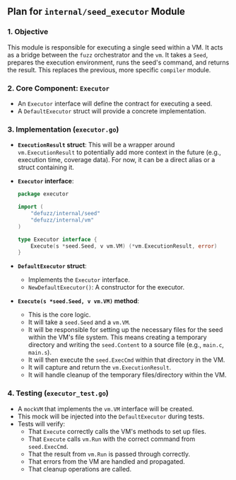 ## Plan for `internal/seed_executor` Module

### 1. Objective

This module is responsible for executing a single seed within a VM. It acts as a bridge between the `fuzz` orchestrator and the `vm`. It takes a `Seed`, prepares the execution environment, runs the seed's command, and returns the result. This replaces the previous, more specific `compiler` module.

### 2. Core Component: `Executor`

-   An `Executor` interface will define the contract for executing a seed.
-   A `DefaultExecutor` struct will provide a concrete implementation.

### 3. Implementation (`executor.go`)

-   **`ExecutionResult` struct**: This will be a wrapper around `vm.ExecutionResult` to potentially add more context in the future (e.g., execution time, coverage data). For now, it can be a direct alias or a struct containing it.

-   **`Executor` interface**:
    ```go
    package executor

    import (
    	"defuzz/internal/seed"
    	"defuzz/internal/vm"
    )

    type Executor interface {
    	Execute(s *seed.Seed, v vm.VM) (*vm.ExecutionResult, error)
    }
    ```

-   **`DefaultExecutor` struct**:
    -   Implements the `Executor` interface.
    -   `NewDefaultExecutor()`: A constructor for the executor.

-   **`Execute(s *seed.Seed, v vm.VM)` method**:
    -   This is the core logic.
    -   It will take a `seed.Seed` and a `vm.VM`.
    -   It will be responsible for setting up the necessary files for the seed within the VM's file system. This means creating a temporary directory and writing the `seed.Content` to a source file (e.g., `main.c`, `main.s`).
    -   It will then execute the `seed.ExecCmd` within that directory in the VM.
    -   It will capture and return the `vm.ExecutionResult`.
    -   It will handle cleanup of the temporary files/directory within the VM.

### 4. Testing (`executor_test.go`)

-   A `mockVM` that implements the `vm.VM` interface will be created.
-   This mock will be injected into the `DefaultExecutor` during tests.
-   Tests will verify:
    -   That `Execute` correctly calls the VM's methods to set up files.
    -   That `Execute` calls `vm.Run` with the correct command from `seed.ExecCmd`.
    -   That the result from `vm.Run` is passed through correctly.
    -   That errors from the VM are handled and propagated.
    -   That cleanup operations are called.
